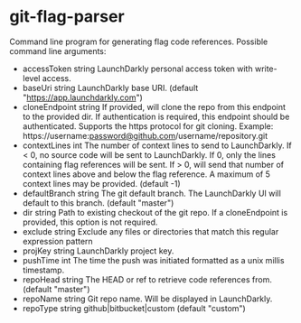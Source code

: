# git-flag-parser

Command line program for generating flag code references. Possible command line arguments:

- accessToken string
      LaunchDarkly personal access token with write-level access.
- baseUri string
      LaunchDarkly base URI. (default "https://app.launchdarkly.com")
- cloneEndpoint string
      If provided, will clone the repo from this endpoint to the provided dir. If authentication is required, this endpoint should be authenticated. Supports the https protocol for git cloning. Example: https://username:password@github.com/username/repository.git
- contextLines int
      The number of context lines to send to LaunchDarkly. If < 0, no source code will be sent to LaunchDarkly. If 0, only the lines containing flag references will be sent. If > 0, will send that number of context lines above and below the flag reference. A maximum of 5 context lines may be provided. (default -1)
- defaultBranch string
      The git default branch. The LaunchDarkly UI will default to this branch. (default "master")
- dir string
      Path to existing checkout of the git repo. If a cloneEndpoint is provided, this option is not required.
- exclude string
      Exclude any files or directories that match this regular expression pattern
- projKey string
      LaunchDarkly project key.
- pushTime int
      The time the push was initiated formatted as a unix millis timestamp.
- repoHead string
      The HEAD or ref to retrieve code references from. (default "master")
- repoName string
      Git repo name. Will be displayed in LaunchDarkly.
- repoType string
      github|bitbucket|custom (default "custom")